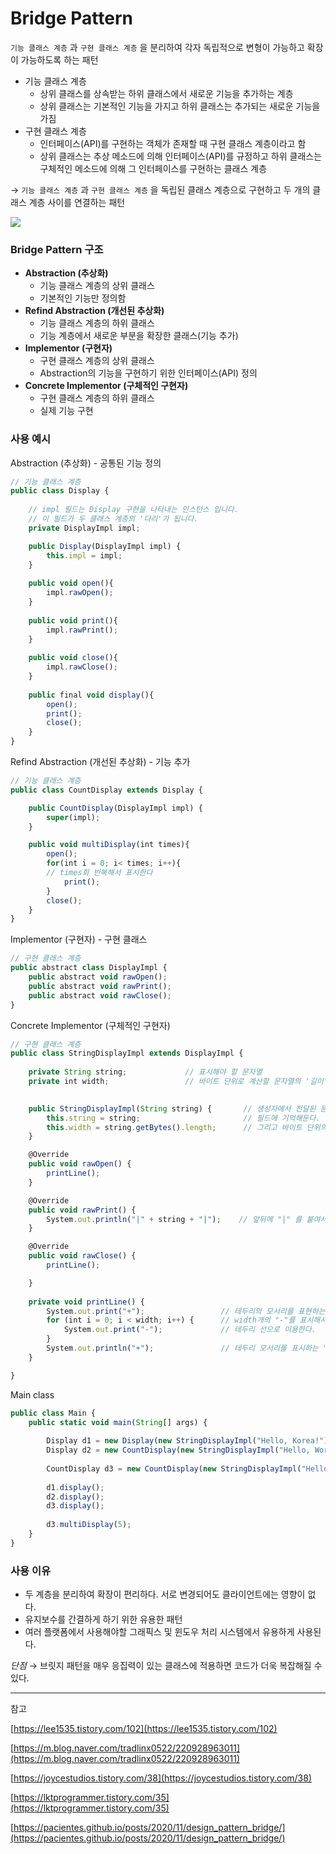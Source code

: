 # Bridge Pattern

`기능 클래스 계층` 과 `구현 클래스 계층` 을 분리하여 각자 독립적으로 변형이 가능하고 확장이 가능하도록 하는 패턴

- 기능 클래스 계층
    - 상위 클래스를 상속받는 하위 클래스에서 새로운 기능을 추가하는 계층
    - 상위 클래스는 기본적인 기능을 가지고 하위 클래스는 추가되는 새로운 기능을 가짐
- 구현 클래스 계층
    - 인터페이스(API)를 구현하는 객체가 존재할 때 구현 클래스 계층이라고 함
    - 상위 클래스는 추상 메소드에 의해 인터페이스(API)를 규정하고 하위 클래스는 구체적인 메소드에 의해 그 인터페이스를 구현하는 클래스 계층

→ `기능 클래스 계층` 과 `구현 클래스 계층` 을 독립된 클래스 계층으로 구현하고 두 개의 클래스 계층 사이를 연결하는 패턴

<img src="https://github.com/triflingness/CSnCT-Study/blob/aecf555f0fd9e8f91fa43e73969e22d934a36373/Design%20Pattern/images/bridgepatternstructure.png">

### Bridge Pattern 구조

- **Abstraction (추상화)**
    - 기능 클래스 계층의 상위 클래스
    - 기본적인 기능만 정의함
- **Refind Abstraction (개선된 추상화)**
    - 기능 클래스 계층의 하위 클래스
    - 기능 계층에서 새로운 부분을 확장한 클래스(기능 추가)
- **Implementor (구현자)**
    - 구현 클래스 계층의 상위 클래스
    - Abstraction의 기능을 구현하기 위한 인터페이스(API) 정의
- **Concrete Implementor (구체적인 구현자)**
    - 구현 클래스 계층의 하위 클래스
    - 실제 기능 구현

### 사용 예시

Abstraction (추상화) - 공통된 기능 정의

```jsx
// 기능 클래스 계층
public class Display {
	
	// impl 필드는 Display 구현을 나타내는 인스턴스 입니다. 
	// 이 필드가 두 클래스 계층의 '다리'가 됩니다.
	private DisplayImpl impl; 

	public Display(DisplayImpl impl) {
		this.impl = impl;
	}
	
	public void open(){
		impl.rawOpen();
	}
	
	public void print(){
		impl.rawPrint();
	}
	
	public void close(){
		impl.rawClose();
	}
	
	public final void display(){
		open();
		print();
		close();
	}
}
```

Refind Abstraction (개선된 추상화) - 기능 추가

```jsx
// 기능 클래스 계층
public class CountDisplay extends Display {

	public CountDisplay(DisplayImpl impl) {
		super(impl);
	}

	public void multiDisplay(int times){
		open();
		for(int i = 0; i< times; i++){   	
		// times회 반복해서 표시한다
			print();
		}
		close();
	}
}
```

Implementor (구현자) - 구현 클래스

```jsx
// 구현 클래스 계층
public abstract class DisplayImpl {
	public abstract void rawOpen();
	public abstract void rawPrint();
	public abstract void rawClose();
}
```

Concrete Implementor (구체적인 구현자)

```jsx
// 구현 클래스 계층
public class StringDisplayImpl extends DisplayImpl {
	
	private String string;			   // 표시해야 할 문자열
	private int width;				   // 바이트 단위로 계산할 문자열의 '길이'
	

	public StringDisplayImpl(String string) {		// 생성자에서 전달된 문자열 string을
		this.string = string;						// 필드에 기억해둔다.
		this.width = string.getBytes().length; 	    // 그리고 바이트 단위의 길이도 필드에 기억해두고 나중에 사용한다.
	}

	@Override
	public void rawOpen() {
		printLine();
	}

	@Override
	public void rawPrint() {
		System.out.println("|" + string + "|");    // 앞뒤에 "|" 를 붙여서 표시한다.
	}

	@Override
	public void rawClose() {
		printLine();

	}
	
	private void printLine() {
		System.out.print("+");		           // 테두리의 모서리를 표현하는 "+" 마크를 표시한다.
		for (int i = 0; i < width; i++) {	   // width개의 "-"를 표시해서
			System.out.print("-");			   // 테두리 선으로 이용한다.
		}
		System.out.println("+");	           // 테두리 모서리를 표시하는 "+" 마크를 표시한다.
	}

}
```

Main class

```jsx
public class Main {
	public static void main(String[] args) {
		
		Display d1 = new Display(new StringDisplayImpl("Hello, Korea!"));
		Display d2 = new CountDisplay(new StringDisplayImpl("Hello, World!"));
		
		CountDisplay d3 = new CountDisplay(new StringDisplayImpl("Hello, Universe!"));
		
		d1.display();
		d2.display();
		d3.display();
		
		d3.multiDisplay(5);
	}
}
```

### 사용 이유

- 두 계층을 분리하여 확장이 편리하다. 서로 변경되어도 클라이언트에는 영향이 없다.
- 유지보수를 간결하게 하기 위한 유용한 패턴
- 여러 플랫폼에서 사용해야할 그래픽스 및 윈도우 처리 시스템에서 유용하게 사용된다.

*단점* → 브릿지 패턴을 매우 응집력이 있는 클래스에 적용하면 코드가 더욱 복잡해질 수 있다.

---

참고

[https://lee1535.tistory.com/102](https://lee1535.tistory.com/102)

[https://m.blog.naver.com/tradlinx0522/220928963011](https://m.blog.naver.com/tradlinx0522/220928963011)

[https://joycestudios.tistory.com/38](https://joycestudios.tistory.com/38)

[https://lktprogrammer.tistory.com/35](https://lktprogrammer.tistory.com/35)

[https://pacientes.github.io/posts/2020/11/design_pattern_bridge/](https://pacientes.github.io/posts/2020/11/design_pattern_bridge/)
